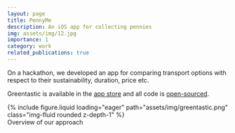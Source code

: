 ```yaml
---
layout: page
title: PennyMe
description: An iOS app for collecting pennies
img: assets/img/12.jpg
importance: 1
category: work
related_publications: true
---
```


On a hackathon, we developed an app for comparing transport options with respect to their sustainability, duration, price etc.

Greentastic is available in the [app store](https://apps.apple.com/us/app/greentastic/id1494062757) and all code is [open-sourced](https://github.com/jannisborn/greentastic_backend/tree/master).

<div class="row mt-3">
    <div class="col-sm mt-3 mt-md-0">
        {% include figure.liquid loading="eager" path="assets/img/greentastic.png" class="img-fluid rounded z-depth-1" %}
    </div>
</div>
<div class="caption">
    Overview of our approach
</div>